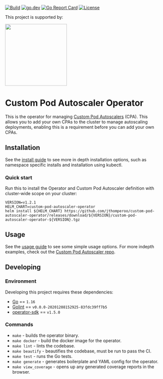[![Build](https://github.com/jthomperoo/custom-pod-autoscaler-operator/workflows/main/badge.svg)](https://github.com/jthomperoo/custom-pod-autoscaler-operator/actions)
[![go.dev](https://img.shields.io/badge/go.dev-reference-007d9c?logo=go&logoColor=white&style=flat)](https://pkg.go.dev/github.com/jthomperoo/custom-pod-autoscaler-operator)
[![Go Report Card](https://goreportcard.com/badge/github.com/jthomperoo/custom-pod-autoscaler-operator)](https://goreportcard.com/report/github.com/jthomperoo/custom-pod-autoscaler-operator)
[![License](https://img.shields.io/:license-apache-blue.svg)](https://www.apache.org/licenses/LICENSE-2.0.html)

<p>This project is supported by:</p>
<p>
  <a href="https://www.digitalocean.com/">
    <img src="https://opensource.nyc3.cdn.digitaloceanspaces.com/attribution/assets/SVG/DO_Logo_horizontal_blue.svg" width="201px">
  </a>
</p>

# Custom Pod Autoscaler Operator

This is the operator for managing [Custom Pod Autoscalers](https://github.com/jthomperoo/custom-pod-autoscaler) (CPA).
This allows you to add your own CPAs to the cluster to manage autoscaling deployments, enabling this is a requirement
before you can add your own CPAs.

## Installation

See the [install guide](INSTALL.md) to see more in depth installation options, such as namespace specific installs and
installation using kubectl.

### Quick start

Run this to install the Operator and Custom Pod Autoscaler definition with cluster-wide scope on your cluster:
```
VERSION=v1.2.1
HELM_CHART=custom-pod-autoscaler-operator
helm install ${HELM_CHART} https://github.com/jthomperoo/custom-pod-autoscaler-operator/releases/download/${VERSION}/custom-pod-autoscaler-operator-${VERSION}.tgz
```

## Usage

See the [usage guide](USAGE.md) to see some simple usage options. For more indepth examples, check out the
[Custom Pod Autoscaler repo](https://github.com/jthomperoo/custom-pod-autoscaler).

## Developing

### Environment

Developing this project requires these dependencies:

* [Go](https://golang.org/doc/install) == `1.16`
* [Golint](https://github.com/golang/lint) == `v0.0.0-20201208152925-83fdc39ff7b5`
* [operator-sdk](https://github.com/operator-framework/operator-sdk) == `v1.5.0`

### Commands

* `make` - builds the operator binary.
* `make docker` - build the docker image for the operator.
* `make lint` - lints the codebase.
* `make beautify` - beautifies the codebase, must be run to pass the CI.
* `make test` - runs the Go tests.
* `make generate` - generates boilerplate and YAML config for the operator.
* `make view_coverage` - opens up any generated coverage reports in the browser.
